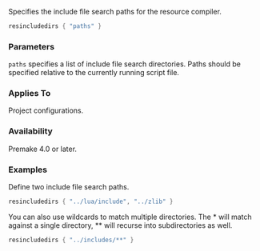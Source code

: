 Specifies the include file search paths for the resource compiler.

```lua
resincludedirs { "paths" }
```

### Parameters ###

`paths` specifies a list of include file search directories. Paths should be specified relative to the currently running script file.

### Applies To ###

Project configurations.

### Availability ###

Premake 4.0 or later.

### Examples ###

Define two include file search paths.

```lua
resincludedirs { "../lua/include", "../zlib" }
```

You can also use wildcards to match multiple directories. The * will match against a single directory, ** will recurse into subdirectories as well.

```lua
resincludedirs { "../includes/**" }
```